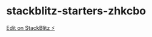 # stackblitz-starters-zhkcbo

[Edit on StackBlitz ⚡️](https://stackblitz.com/edit/stackblitz-starters-zhkcbo)